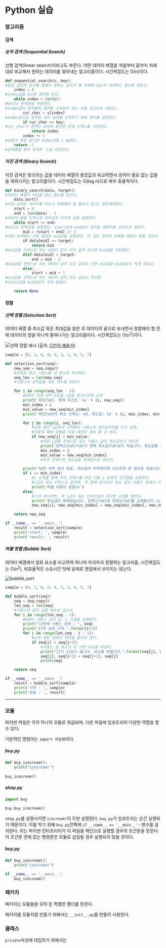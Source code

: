 # Python 실습

### 알고리즘

#### 검색

##### 순차 검색 (Sequential Search)

선형 검색(linear search)이라고도 부른다. 어떤 데이터 배열을 처음부터 끝까지 차례대로 비교해서 원하는 데이터를 찾아내는 알고리즘이다. 시간복잡도는 O(n)이다.

```python
def sequential_search(s, key):
#일정 길이의 문자열 중에서 원하는 글자가 몇 번째에 있는지 검색하는 함수를 만든다. 
    index = 0
#index값을 0으로 정의해 둔다.
    while index < len(s):
#while 반복문을 사용한다.
#index값이 문자열의 길이를 초과하지 않는 것을 조건으로 세운다.
        cur_char = s[index]
#index값으로 문자열 내의 글자를 추적하기 위해 변수를 설정한다.
        if cur_char == key:
#cur_char가 원하는 글자와 같으면 현재 인덱스를 리턴한다.
            return index
        index += 1
#순회가 한번 끝나면 index값을 1 늘린다.
    return -1
#문자열을 찾지 못하면 -1을 리턴한다.
```

##### 이진 검색 (Binary Search)

이진 검색은 찾으려는 값을 데이터 배열의 중앙값과 비교하면서 검색이 필요 없는 값들을 제외시키는 알고리즘이다. 시간복잡도는 O(log n)으로 매우 효율적이다.

```python
def binary_search(data, target):
#데이터 배열과 타깃을 받는 함수를 만든다.
    data.sort()
#이진 검색은 데이터를 반드시 정렬해야 할 필요가 있나? 질문해야겠다.
    start = 0
    end = len(data) - 1
#데이터 배열 인덱스의 최초값과 마지막 값을 설정한다.
    while start <= end:
#while 반복문을 설정한다. start값과 end값이 같아질 때까지를 조건으로 정한다.
        mid = (start + end) // 2
#이진 검색에서 가장 중요한 mid값을 설정한다. 이 값은 검색이 반복될 때마다 변할 것이다.
        if data[mid] == target:
            return mid
#mid값을 인덱스로 하는 데이터 값이 타깃 값과 같으면 mid값을 리턴한다.
        elif data[mid] > target:
            end = mid - 1
#mid값을 인덱스로 하는 데이터 값이 타깃 값보다 크면 end값을 mid값보다 작게 맞춘다.
        else:
            start = mid + 1
#mid값을 인덱스로 하는 데이터 값이 타깃 값보다 작으면
#start값을 mid값보다 크게 맞춘다.

    return None

```


#### 정렬

##### 선택 정렬 (Selection Sort)

데이터 배열 중 최소값 혹은 최대값을 찾은 후 데이터의 끝으로 보내면서 정렬해야 할 전체 데이터의 양을 하나씩 줄여나가는 알고리즘이다. 시간복잡도는 O(n<sup>2</sup>)이다.

![선택 정렬 예시](http://cfile21.uf.tistory.com/image/253B5836546AF3F514A6D1)
(출처: [C언어 예술가](http://thrillfighter.tistory.com/210))

```python
sample = [9, 1, 6, 8, 4, 3, 2, 0, 5, 7]

def selection_sort(seq):
    new_seq = seq.copy()
    #인자로 받은 시퀀스를 새 변수에 복사한다.
    seq_len = len(new_seq)
    #시퀀스의 길이값을 갖는 변수를 만든다.

    for i in range(seq_len - 1):
        #0부터 전체 갯수-1만큼 i값을 증가시키며 순회
        print('루프[%d], 현재 리스트: %s' % (i, new_seq))
        min_index = i
        min_value = new_seq[min_index]
        print('루프[%d]의 최소 인덱스: %d, 최소값: %d' % (i, min_index, min_value))

        for j in range(i, seq_len):
            #순회 중인 i값부터 시작해서 시퀀스의 길이값까지를 다시 순회.
            #이렇게 해야 정렬을 마칠 때까지 계속 돌 수 있다.
            if new_seq[j] < min_value:
                #만일 j값을 인덱스로 갖는 시퀀스 값이 최소값보다 작다면
                print('인덱스[%d](%d)가 현재 최소값(%d)보다 작습니다. 최소값을 교체합니다.' % (j, new_seq[j], min_value))
                min_index = j
                min_value = new_seq[min_index]
                #최소 인덱스와 최소값을 현재값으로 바꾼다.

        print('%d차 내부 검사 완료. 최소값이 바뀌었다면 리스트의 맨 앞으로 보냅니다.' % (i+1))
        if i == min_index:
            #j 순회를 통해 최소 인덱스를 바꾼 다음 i 순회의 조건문을 실행한다.
            #i값과 최소 인덱스가 같다면, 즉 현재 검사하고 있는 값이 시퀀스 중에서 가장 작은 값이라면 통과한다.
            print('바꿀 내용이 없음\n')
        else:
            #그게 아니라면, 즉 i값이 최소 인덱스보다 크다면 교체를 벌인다.
            print('최소값이 바뀌었습니다. 인덱스[%d]와 인덱스[%d]를 교체합니다.\n' % (i, min_index))
            new_seq[i], new_seq[min_index] = new_seq[min_index], new_seq[i]

    return new_seq

if __name__ == '__main__':
    result = selection_sort(sample)
    print('start: ', sample)
    print('result: ', result)

```


##### 버블 정렬 (Bubble Sort)

데이터 배열에서 앞뒤 요소를 비교하여 하나씩 차곡차곡 정렬하는 알고리즘. 시간복잡도는 O(n<sup>2</sup>). 비효율적인 소요시간 탓에 실제로 현업에서 쓰이지는 않는다.

![bubble_sort](https://camo.githubusercontent.com/2cf2f7f3bda7062ae57ca248582604fdc893f50c/687474703a2f2f75706c6f61642e77696b696d656469612e6f72672f77696b6970656469612f636f6d6d6f6e732f352f35342f536f7274696e675f627562626c65736f72745f616e696d2e676966)

```python
sample = [9, 1, 6, 8, 4, 3, 2, 0, 5, 7]

def bubble_sort(seq):
    seq = seq.copy()
    len_seq = len(seq)
    #시퀀스의 길이 값을 변수로 잡는다.
    for i in range(len_seq - 1):
        #0부터 시퀀스 길이 값 -1 만큼을 순회한다.
        print("\n현재 시퀀스 상태 : ", seq)
        print("{}차 순회 시작.".format(i+1))
        for j in range(len_seq - i - 1):
            #순회 루틴 안에서 루틴을 돌아야 한다.
            if seq[j] > seq[j+1]:
                #시퀀스 앞 요소가 더 크면 요소를 바꾼다.
                print("{}가 {}보다 큽니다. 요소를 바꿉니다.".format(seq[j], seq[j+1]))
                seq[j], seq[j+1] = seq[j+1], seq[j]
                print(seq)

    return seq

if __name__ == '__main__':
    result = bubble_sort(sample)
    print('시작 : ', sample)
    print('완료 : ', result)

```


<hr>

### 모듈

파이썬 파일은 각각 하나의 모듈로 취급되며, 다른 파일에 임포트되어 다양한 역할을 할 수 있다.

기본적인 명령어는 `import 파일명`이다.


##### buy.py
```python
def buy_icecream():
	print("icecream!")
    
buy_icecream()

```
##### shop.py
```python
import buy

buy.buy_icecream()
```

`shop.py`를 실행시키면 `icecream!`이 두번 실행된다. `buy.py`가 임포트되는 순간 실행되기 때문이다. 이를 막기 위해 `buy.py`안쪽에 `if __name__ == '__main__':` 변수를 설치한다. 이는 파이썬 인터프리터가 이 파일을 메인으로 실행할 경우의 조건문을 뜻한다. 이 조건문 안에 있는 명령문은 모듈로 삽입될 경우 실행되지 않을 것이다.

##### buy.py
```python
def buy_icecream():
	print("icecream!")

if __name__ == '__main__':
	buy_icecream()

```



### 패키지

패키지는 모듈들을 모아 둔 특별한 폴더를 뜻한다.

패키지를 모듈처럼 만들기 위해서는 `__init__.py`를 만들어 사용한다.

### 클래스


`private`속성에 대입하기 위해서는 
